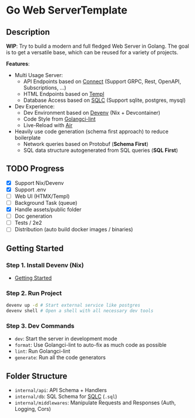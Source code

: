 # Go Web ServerTemplate

## Description

**WIP**: Try to build a modern and full fledged Web Server in Golang.
The goal is to get a versatile base, which can be reused for a variety of projects.

**Features**:

- Multi Usage Server:
  - API Endpoints based on [Connect](https://connectrpc.com/) (Support GRPC, Rest, OpenAPI, Subscriptions, ...)
  - HTML Endpoints based on [Templ](https://github.com/a-h/templ)
  - Database Access based on [SQLC](https://github.com/sqlc-dev/sqlc) (Support sqlite, postgres, mysql)
- Dev Experience:
  - Dev Environment based on [Devenv](https://devenv.sh/) (Nix + Devcontainer)
  - Code Style from [Golangci-lint](https://github.com/golangci/golangci-lint)
  - Live-Reload with [Air](https://github.com/cosmtrek/air)
- Heavily use code generation (schema first approach) to reduce boilerplate
  - Network queries based on Protobuf (**Schema First**)
  - SQL data structure autogenerated from SQL queries (**SQL First**)

## TODO Progress

- [x] Support Nix/Devenv
- [x] Support .env
- [ ] Web UI (HTMX/Templ)
- [ ] Background Task (queue)
- [x] Handle assets/public folder
- [ ] Doc generation
- [ ] Tests / 2e2
- [ ] Distribution (auto build docker images / binaries)

## Getting Started

### Step 1. Install Devenv (Nix)

- [Getting Started](https://devenv.sh/getting-started/)

### Step 2. Run Project

```sh
devenv up -d # Start external service like postgres
devenv shell # Open a shell with all necessary dev tools
```

### Step 3. Dev Commands

- `dev`: Start the server in development mode
- `format`: Use Golangci-lint to auto-fix as much code as possible
- `lint`: Run Golangci-lint
- `generate`: Run all the code generators

## Folder Structure

- `internal/api`: API Schema + Handlers
- `internal/db`: SQL Schema for [SQLC](https://github.com/sqlc-dev/sqlc) (`.sql`)
- `internal/middlewares`: Manipulate Requests and Responses (Auth, Logging, Cors)
